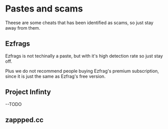 # Pastes and scams

Theese are some cheats that has been identified as scams, so just stay away from them.

## Ezfrags

Ezfrags is not techinally a paste, but with it's high detection rate so just stay off.

Plus we do not recommend people buying Ezfrag's premium subscription, since it is just the same as Ezfrag's free version.

## Project Infinty

--TODO

## zappped.cc

